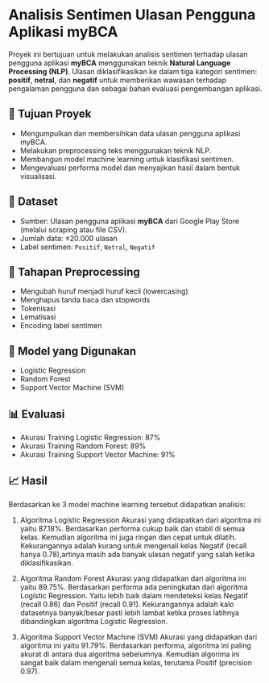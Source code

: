 # Analisis Sentimen Ulasan Pengguna Aplikasi myBCA

Proyek ini bertujuan untuk melakukan analisis sentimen terhadap ulasan pengguna aplikasi **myBCA** menggunakan teknik **Natural Language Processing (NLP)**. Ulasan diklasifikasikan ke dalam tiga kategori sentimen: **positif**, **netral**, dan **negatif** untuk memberikan wawasan terhadap pengalaman pengguna dan sebagai bahan evaluasi pengembangan aplikasi.

## 🎯 Tujuan Proyek

- Mengumpulkan dan membersihkan data ulasan pengguna aplikasi myBCA.
- Melakukan preprocessing teks menggunakan teknik NLP.
- Membangun model machine learning untuk klasifikasi sentimen.
- Mengevaluasi performa model dan menyajikan hasil dalam bentuk visualisasi.

## 📁 Dataset

- Sumber: Ulasan pengguna aplikasi **myBCA** dari Google Play Store (melalui scraping atau file CSV).
- Jumlah data: ±20.000 ulasan
- Label sentimen: `Positif`, `Netral`, `Negatif` 


## 🧹 Tahapan Preprocessing

- Mengubah huruf menjadi huruf kecil (lowercasing)
- Menghapus tanda baca dan stopwords
- Tokenisasi
- Lematisasi
- Encoding label sentimen

## 🤖 Model yang Digunakan

- Logistic Regression  
- Random Forest 
- Support Vector Machine (SVM)

## 📊 Evaluasi

- Akurasi Training Logistic Regression: 87%
- Akurasi Training Random Forest: 89%
- Akurasi Training Support Vector Machine: 91%

## 📈 Hasil 
Berdasarkan ke 3 model machine learning tersebut didapatkan analisis:
1. Algoritma Logistic Regression
Akurasi yang didapatkan dari algoritma ini yaitu 87.18%. Berdasarkan performa cukup baik dan stabil di semua kelas. Kemudian algoritma ini juga ringan dan cepat untuk dilatih.
Kekurangannya adalah kurang untuk mengenali kelas Negatif (recall hanya 0.78),artinya masih ada banyak ulasan negatif yang salah ketika diklasifikasikan.

2. Algoritma Random Forest
Akurasi yang didapatkan dari algoritma ini yaitu 89.75%. Berdasarkan performa ada peningkatan dari algoritma Logistic Regression. Yaitu lebih baik dalam mendeteksi kelas Negatif (recall 0.86) dan Positif (recall 0.91).
Kekurangannya adalah kalo datasetnya banyak/besar pasti lebih lambat ketika proses latihnya dibandingkan algoritma Logistic Regression.

3. Algoritma Support Vector Machine (SVM)
Akurasi yang didapatkan dari algoritma ini yaitu 91.79%. Berdasarkan performa, algoritma ini paling akurat di antara dua algoritma sebelumnya. Kemudian algorima ini sangat baik dalam mengenali semua kelas, terutama Positif (precision 0.97).
